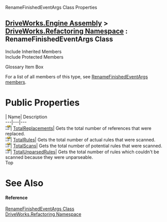 RenameFinishedEventArgs Class Properties   
  
[DriveWorks.Engine Assembly](topic2156.md) > [DriveWorks.Refactoring Namespace](topic10266.md) : RenameFinishedEventArgs Class  
---  
  
Include Inherited Members    
Include Protected Members    


Glossary Item Box

For a list of all members of this type, see [RenameFinishedEventArgs members](topic10278.md).

# Public Properties

| Name| Description  
---|---|---  
![Public Property](dotnetimages/publicProperty.gif)| [TotalReplacements](topic10283.md)| Gets the total number of references that were replaced.   
![Public Property](dotnetimages/publicProperty.gif)| [TotalRules](topic10284.md)| Gets the total number of actual rules that were scanned.   
![Public Property](dotnetimages/publicProperty.gif)| [TotalScans](topic10285.md)| Gets the total number of potential rules that were scanned.   
![Public Property](dotnetimages/publicProperty.gif)| [TotalUnparsedRules](topic10286.md)| Gets the total number of rules which couldn't be scanned because they were unparseable.   
Top

# See Also

#### Reference

[RenameFinishedEventArgs Class](topic10277.md)   
[DriveWorks.Refactoring Namespace](topic10266.md)



